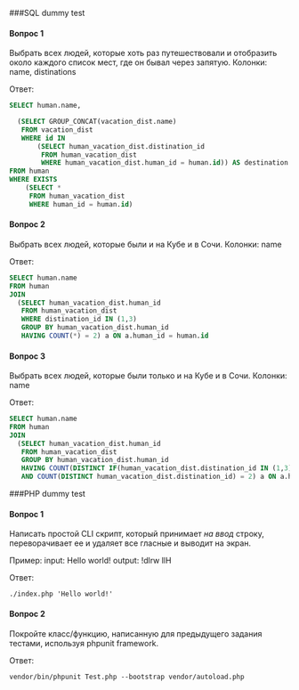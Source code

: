 ###SQL dummy test
#### Вопрос 1
Выбрать всех людей, которые хоть раз путешествовали и отобразить около каждого список мест, где он бывал через запятую.
Колонки: name, distinations

Ответ:
```sql
SELECT human.name,

  (SELECT GROUP_CONCAT(vacation_dist.name)
   FROM vacation_dist
   WHERE id IN
       (SELECT human_vacation_dist.distination_id
        FROM human_vacation_dist
        WHERE human_vacation_dist.human_id = human.id)) AS destination
FROM human
WHERE EXISTS
    (SELECT *
     FROM human_vacation_dist
     WHERE human_id = human.id)
```

#### Вопрос 2
Выбрать всех людей, которые были и на Кубе и в Сочи.
Колонки: name

Ответ:
```sql
SELECT human.name
FROM human
JOIN
  (SELECT human_vacation_dist.human_id
   FROM human_vacation_dist
   WHERE distination_id IN (1,3)
   GROUP BY human_vacation_dist.human_id
   HAVING COUNT(*) = 2) a ON a.human_id = human.id
```

#### Вопрос 3
Выбрать всех людей, которые были только и на Кубе и в Сочи.
Колонки: name

Ответ:
```sql
SELECT human.name
FROM human
JOIN
  (SELECT human_vacation_dist.human_id
   FROM human_vacation_dist
   GROUP BY human_vacation_dist.human_id
   HAVING COUNT(DISTINCT IF(human_vacation_dist.distination_id IN (1,3),human_vacation_dist.distination_id,NULL)) = 2
   AND COUNT(DISTINCT human_vacation_dist.distination_id) = 2) a ON a.human_id = human.id
```

###PHP dummy test
#### Вопрос 1

Написать простой CLI скрипт, который принимает *на ввод* строку, переворачивает ее и удаляет все гласные и выводит на экран.

Пример:
input: Hello world!
output: !dlrw llH

Ответ: 
```
./index.php 'Hello world!'
```

#### Вопрос 2
Покройте класс/функцию, написанную для предыдущего задания тестами, используя phpunit framework.

Ответ:
```
vendor/bin/phpunit Test.php --bootstrap vendor/autoload.php
```
